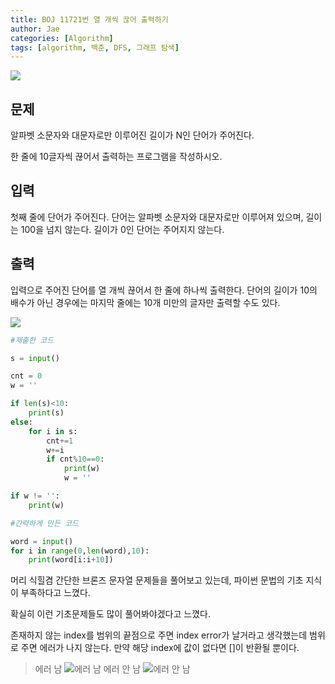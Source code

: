 ```yaml
---
title: BOJ 11721번 열 개씩 끊어 출력하기
author: Jae
categories: [Algorithm]
tags: [algorithm, 백준, DFS, 그래프 탐색]
---
```


![](https://images.velog.io/images/a87380/post/9c4840b1-6474-4561-9893-0f6febdd1f34/image.png)

## 문제

알파벳 소문자와 대문자로만 이루어진 길이가 N인 단어가 주어진다.

한 줄에 10글자씩 끊어서 출력하는 프로그램을 작성하시오.

## 입력

첫째 줄에 단어가 주어진다. 단어는 알파벳 소문자와 대문자로만 이루어져 있으며, 길이는 100을 넘지 않는다. 길이가 0인 단어는 주어지지 않는다.

## 출력

입력으로 주어진 단어를 열 개씩 끊어서 한 줄에 하나씩 출력한다. 단어의 길이가 10의 배수가 아닌 경우에는 마지막 줄에는 10개 미만의 글자만 출력할 수도 있다.

![](https://images.velog.io/images/a87380/post/a3350518-7d8c-4a56-a634-e5a179bbedfa/image.png)

```python
#제출한 코드

s = input()

cnt = 0
w = ''

if len(s)<10:
    print(s)
else:
    for i in s:
        cnt+=1
        w+=i
        if cnt%10==0:
            print(w)
            w = ''

if w != '':
    print(w)
```

```python
#간략하게 만든 코드

word = input()
for i in range(0,len(word),10):
    print(word[i:i+10])
```

머리 식힐겸 간단한 브론즈 문자열 문제들을 풀어보고 있는데, 파이썬 문법의 기초 지식이 부족하다고 느꼈다.

확실히 이런 기초문제들도 많이 풀어봐야겠다고 느꼈다.

존재하지 않는 index를 범위의 끝점으로 주면 index error가 날거라고 생각했는데 범위로 주면 에러가 나지 않는다. 만약 해당 index에 값이 없다면 []이 반환될 뿐이다.

> 에러 남
> ![에러 남](https://images.velog.io/images/a87380/post/918bff97-57bf-4da3-a8df-d38010ba6bcd/image.png)
> 에러 안 남
> ![에러 안 남](https://images.velog.io/images/a87380/post/a6df714f-8a96-4830-b711-5dab26608187/image.png)

